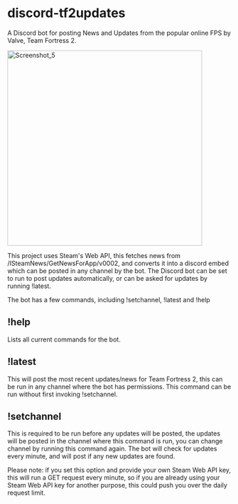 # discord-tf2updates
A Discord bot for posting News and Updates from the popular online FPS by Valve, Team Fortress 2.

<img width="438" alt="Screenshot_5" src="https://user-images.githubusercontent.com/43029469/179492201-8e512deb-e360-42e6-87fa-2d159b450991.png">

This project uses Steam's Web API, this fetches news from /ISteamNews/GetNewsForApp/v0002, and converts it into a discord embed which can be posted in any channel by the bot. The Discord bot can be set to run to post updates automatically, or can be asked for updates by running !latest.

The bot has a few commands, including !setchannel, !latest and !help

## !help

  Lists all current commands for the bot.
  
## !latest

  This will post the most recent updates/news for Team Fortress 2, this can be run in any channel where the bot has permissions. This command can be run without first     invoking !setchannel.

## !setchannel

  This is required to be run before any updates will be posted, the updates will be posted in the channel where this command is run, you can change channel by running     this command again. The bot will check for updates every minute, and will post if any new updates are found.
  
  Please note: if you set this option and provide your own Steam Web API key, this will run a GET request every minute, so if you are already using your Steam Web API     key for another purpose, this could push you over the daily request limit.
